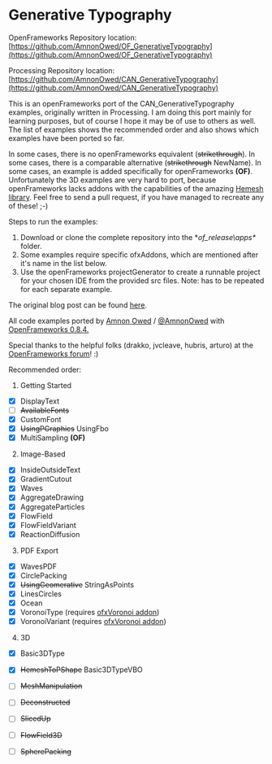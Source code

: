 Generative Typography
=====================

OpenFrameworks Repository location: [https://github.com/AmnonOwed/OF_GenerativeTypography](https://github.com/AmnonOwed/OF_GenerativeTypography)

Processing Repository location: [https://github.com/AmnonOwed/CAN_GenerativeTypography](https://github.com/AmnonOwed/CAN_GenerativeTypography)

This is an openFrameworks port of the CAN_GenerativeTypography examples, originally written in Processing.
I am doing this port mainly for learning purposes, but of course I hope it may be of use to others as well.
The list of examples shows the recommended order and also shows which examples have been ported so far.

In some cases, there is no openFrameworks equivalent (~~strikethrough~~).
In some cases, there is a comparable alternative (~~strikethrough~~ NewName).
In some cases, an example is added specifically for openFrameworks **(OF)**.
Unfortunately the 3D examples are very hard to port, because openFrameworks lacks addons with the capabilities of the amazing [Hemesh library](https://github.com/wblut/HE_Mesh2014).
Feel free to send a pull request, if you have managed to recreate any of these! ;-)

Steps to run the examples:

1. Download or clone the complete repository into the **of_release\apps\** folder.
2. Some examples require specific ofxAddons, which are mentioned after it's name in the list below.
3. Use the openFrameworks projectGenerator to create a runnable project for your chosen IDE from the provided src files. Note: has to be repeated for each separate example.

The original blog post can be found [here](http://www.creativeapplications.net/processing/generative-typography-processing-tutorial).

All code examples ported by [Amnon Owed](http://vimeo.com/amnon) / [@AmnonOwed](https://twitter.com/AmnonOwed) with [OpenFrameworks 0.8.4.](http://www.openframeworks.cc/)

Special thanks to the helpful folks (drakko, jvcleave, hubris, arturo) at the [OpenFrameworks forum](http://forum.openframeworks.cc/)! :)

Recommended order:

1. Getting Started
  - [x] DisplayText
  - [ ] ~~AvailableFonts~~
  - [x] CustomFont
  - [x] ~~UsingPGraphics~~ UsingFbo
  - [x] MultiSampling **(OF)**

2. Image-Based
  - [x] InsideOutsideText
  - [x] GradientCutout
  - [x] Waves
  - [x] AggregateDrawing
  - [x] AggregateParticles
  - [x] FlowField
  - [x] FlowFieldVariant
  - [x] ReactionDiffusion

3. PDF Export
  - [x] WavesPDF
  - [x] CirclePacking
  - [x] ~~UsingGeomerative~~ StringAsPoints
  - [x] LinesCircles
  - [x] Ocean
  - [x] VoronoiType (requires [ofxVoronoi addon](https://github.com/AmnonOwed/ofxVoronoi))
  - [x] VoronoiVariant (requires [ofxVoronoi addon](https://github.com/AmnonOwed/ofxVoronoi))

4. 3D
  - [X] Basic3DType
  - [X] ~~HemeshToPShape~~ Basic3DTypeVBO
  - [ ] ~~MeshManipulation~~
  - [ ] ~~Deconstructed~~
  - [ ] ~~SlicedUp~~
  - [ ] ~~FlowField3D~~
  - [ ] ~~SpherePacking~~
 